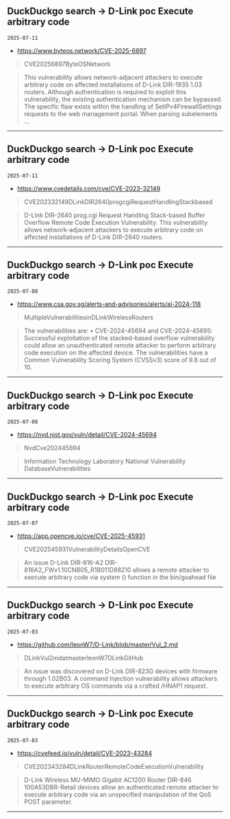 ## DuckDuckgo search -> D-Link poc Execute arbitrary code
`2025-07-11`

* https://www.byteos.network/CVE-2025-6897

<blockquote>
 CVE20256897ByteOSNetwork
</blockquote>
<blockquote>
This vulnerability allows network-adjacent attackers to execute arbitrary code on affected installations of D-Link DIR-1935 1.03 routers. Although authentication is required to exploit this vulnerability, the existing authentication mechanism can be bypassed. The specific flaw exists within the handling of SetIPv4FirewallSettings requests to the web management portal. When parsing subelements ...
</blockquote>

---

## DuckDuckgo search -> D-Link poc Execute arbitrary code
`2025-07-11`

* https://www.cvedetails.com/cve/CVE-2023-32149

<blockquote>
 CVE202332149DLinkDIR2640progcgiRequestHandlingStackbased
</blockquote>
<blockquote>
D-Link DIR-2640 prog.cgi Request Handling Stack-based Buffer Overflow Remote Code Execution Vulnerability. This vulnerability allows network-adjacent attackers to execute arbitrary code on affected installations of D-Link DIR-2640 routers.
</blockquote>

---

## DuckDuckgo search -> D-Link poc Execute arbitrary code
`2025-07-08`

* https://www.csa.gov.sg/alerts-and-advisories/alerts/al-2024-118

<blockquote>
 MultipleVulnerabilitiesinDLinkWirelessRouters
</blockquote>
<blockquote>
The vulnerabilities are: • CVE-2024-45694 and CVE-2024-45695: Successful exploitation of the stacked-based overflow vulnerability could allow an unauthenticated remote attacker to perform arbitrary code execution on the affected device. The vulnerabilities have a Common Vulnerability Scoring System (CVSSv3) score of 9.8 out of 10.
</blockquote>

---

## DuckDuckgo search -> D-Link poc Execute arbitrary code
`2025-07-08`

* https://nvd.nist.gov/vuln/detail/CVE-2024-45694

<blockquote>
 NvdCve202445694
</blockquote>
<blockquote>
Information Technology Laboratory National Vulnerability DatabaseVulnerabilities
</blockquote>

---

## DuckDuckgo search -> D-Link poc Execute arbitrary code
`2025-07-07`

* https://app.opencve.io/cve/CVE-2025-45931

<blockquote>
 CVE202545931VulnerabilityDetailsOpenCVE
</blockquote>
<blockquote>
An issue D-Link DIR-816-A2 DIR-816A2_FWv1.10CNB05_R1B011D88210 allows a remote attacker to execute arbitrary code via system () function in the bin/goahead file
</blockquote>

---

## DuckDuckgo search -> D-Link poc Execute arbitrary code
`2025-07-03`

* https://github.com/leonW7/D-Link/blob/master/Vul_2.md

<blockquote>
 DLinkVul2mdatmasterleonW7DLinkGitHub
</blockquote>
<blockquote>
An issue was discovered on D-Link DIR-823G devices with firmware through 1.02B03. A command Injection vulnerability allows attackers to execute arbitrary OS commands via a crafted /HNAP1 request.
</blockquote>

---

## DuckDuckgo search -> D-Link poc Execute arbitrary code
`2025-07-03`

* https://cvefeed.io/vuln/detail/CVE-2023-43284

<blockquote>
 CVE202343284DLinkRouterRemoteCodeExecutionVulnerability
</blockquote>
<blockquote>
D-Link Wireless MU-MIMO Gigabit AC1200 Router DIR-846 100A53DBR-Retail devices allow an authenticated remote attacker to execute arbitrary code via an unspecified manipulation of the QoS POST parameter.
</blockquote>

---

